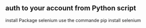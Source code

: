 ## auth to your account from Python script
install Package selenium
use the commande
pip install selenium
